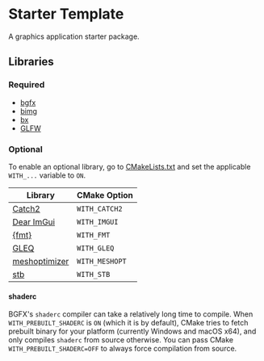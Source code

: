 # Starter Template
A graphics application starter package.

## Libraries

### Required
* [bgfx](https://github.com/bkaradzic/bgfx/tree/e87f08b1e50af8ad416e34fe7365aa5fb6fe5e37)
* [bimg](https://github.com/bkaradzic/bimg/tree/0de8816a8b155fe85583aa74f5bc93bdfb8910bb)
* [bx](https://github.com/bkaradzic/bx/tree/32a946990745fa1a0ee5df67ad40a6d980f5b1ab)
* [GLFW](https://github.com/glfw/glfw/tree/dd8a678a66f1967372e5a5e3deac41ebf65ee127)

### Optional
To enable an optional library, go to [CMakeLists.txt](CMakeLists.txt) and set
the applicable `WITH_...` variable to `ON`.

| Library | CMake Option |
| ------------- | ------------- |
| [Catch2](https://github.com/catchorg/Catch2/tree/65cc7fd2ae39a7a543767f661b096d7d521ee4f0) | `WITH_CATCH2` |
| [Dear ImGui](https://github.com/ocornut/imgui/tree/69beaa1d0b7fc8f4b448dcf1780b08cfc959da65) | `WITH_IMGUI` |
| [{fmt}](https://github.com/fmtlib/fmt/commit/80f8d34427d40ec5e7ce3b10ededc46bd4bd5759) | `WITH_FMT` |
| [GLEQ](https://github.com/glfw/gleq/tree/4dd5070341fa17856d06a38f948a100df2fc34cd) | `WITH_GLEQ` |
| [meshoptimizer](https://github.com/zeux/meshoptimizer/tree/c4cfc3581f37ae70fa274bef37584a588ae266ab) | `WITH_MESHOPT` |
| [stb](https://github.com/nothings/stb/commit/8b5f1f37b5b75829fc72d38e7b5d4bcbf8a26d55) | `WITH_STB` |

#### shaderc
BGFX's `shaderc` compiler can take a relatively long time to compile. When
`WITH_PREBUILT_SHADERC` is `ON` (which it is by default), CMake tries to fetch
prebuilt binary for your platform (currently Windows and macOS x64), and only
compiles `shaderc` from source otherwise. You can pass CMake
`WITH_PREBUILT_SHADERC=OFF` to always force compilation from source.